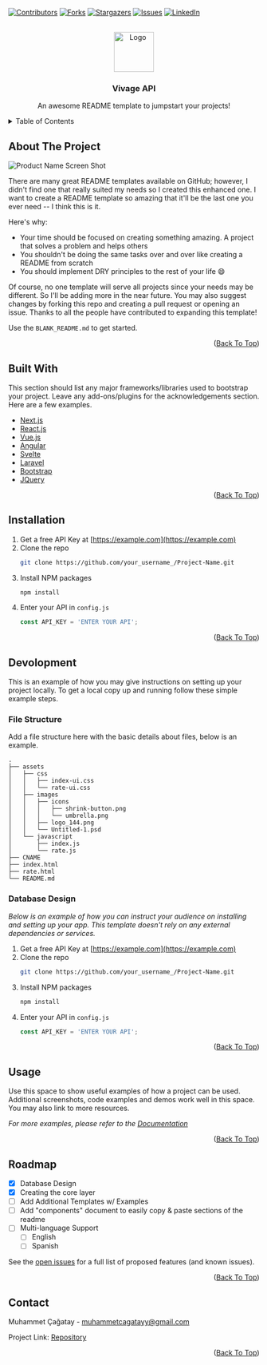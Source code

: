 <div id="top"></div>

<!-- PROJECT SHIELDS -->
[![Contributors][contributors-shield]][contributors-url]
[![Forks][forks-shield]][forks-url]
[![Stargazers][stars-shield]][stars-url]
[![Issues][issues-shield]][issues-url]
[![LinkedIn][linkedin-shield]][linkedin-url]



<!-- PROJECT LOGO -->
<br />
<div align="center">
  <a href="https://github.com/muhammetcagatay/VivaceAPI">
    <img src="https://www.ukeysoft.com/images/apple-music-icon.jpg" alt="Logo" width="80" height="80">
  </a>

  <h3 align="center">Vivage API</h3>

  <p align="center">
    An awesome README template to jumpstart your projects!
    <br />
    <!--
    <a href="https://github.com/othneildrew/Best-README-Template"><strong>Explore the docs »</strong></a>
    <br />
    <br />
    <a href="https://github.com/othneildrew/Best-README-Template">View Demo</a>
    ·
    <a href="https://github.com/othneildrew/Best-README-Template/issues">Report Bug</a>
    ·
    <a href="https://github.com/othneildrew/Best-README-Template/issues">Request Feature</a>
    -->
  </p>
</div>



<!-- TABLE OF CONTENTS -->
<details>
  <summary>Table of Contents</summary>
  <ol>
    <li><a href="#about-the-project">About The Project</a></li>
    <li><a href="#built-with">Built With</a></li>
    <li><a href="#installation">Installation</a></li>
    <li>
      <a href="#devolopment">Devolopment</a>
      <ul>
        <li><a href="#file-structure">File Structure</a></li>
        <li><a href="#database-design">Database Design</a></li>
      </ul>
    </li>
    <li><a href="#contact">Contact</a></li>
  </ol>
</details>



<!-- ABOUT THE PROJECT -->

##  About The Project

![Product Name Screen Shot](https://kinsta.com/wp-content/uploads/2019/12/wordpress-rest-api-1024x512.jpg)

There are many great README templates available on GitHub; however, I didn't find one that really suited my needs so I created this enhanced one. I want to create a README template so amazing that it'll be the last one you ever need -- I think this is it.

Here's why:
* Your time should be focused on creating something amazing. A project that solves a problem and helps others
* You shouldn't be doing the same tasks over and over like creating a README from scratch
* You should implement DRY principles to the rest of your life :smile:

Of course, no one template will serve all projects since your needs may be different. So I'll be adding more in the near future. You may also suggest changes by forking this repo and creating a pull request or opening an issue. Thanks to all the people have contributed to expanding this template!

Use the `BLANK_README.md` to get started.

<p align="right">(<a href="#top">Back To Top</a>)</p>



## Built With

This section should list any major frameworks/libraries used to bootstrap your project. Leave any add-ons/plugins for the acknowledgements section. Here are a few examples.

* [Next.js](https://nextjs.org/)
* [React.js](https://reactjs.org/)
* [Vue.js](https://vuejs.org/)
* [Angular](https://angular.io/)
* [Svelte](https://svelte.dev/)
* [Laravel](https://laravel.com)
* [Bootstrap](https://getbootstrap.com)
* [JQuery](https://jquery.com)

<p align="right">(<a href="#top">Back To Top</a>)</p>


## Installation

1. Get a free API Key at [https://example.com](https://example.com)
2. Clone the repo
   ```sh
   git clone https://github.com/your_username_/Project-Name.git
   ```
3. Install NPM packages
   ```sh
   npm install
   ```
4. Enter your API in `config.js`
   ```js
   const API_KEY = 'ENTER YOUR API';
   ```

<p align="right">(<a href="#top">Back To Top</a>)</p>


<!-- GETTING STARTED -->
## Devolopment

This is an example of how you may give instructions on setting up your project locally.
To get a local copy up and running follow these simple example steps.

###  File Structure

Add a file structure here with the basic details about files, below is an example.

```
.
├── assets
│   ├── css
│   │   ├── index-ui.css
│   │   └── rate-ui.css
│   ├── images
│   │   ├── icons
│   │   │   ├── shrink-button.png
│   │   │   └── umbrella.png
│   │   ├── logo_144.png
│   │   └── Untitled-1.psd
│   └── javascript
│       ├── index.js
│       └── rate.js
├── CNAME
├── index.html
├── rate.html
└── README.md
```



### Database Design

_Below is an example of how you can instruct your audience on installing and setting up your app. This template doesn't rely on any external dependencies or services._

1. Get a free API Key at [https://example.com](https://example.com)
2. Clone the repo
   ```sh
   git clone https://github.com/your_username_/Project-Name.git
   ```
3. Install NPM packages
   ```sh
   npm install
   ```
4. Enter your API in `config.js`
   ```js
   const API_KEY = 'ENTER YOUR API';
   ```

<p align="right">(<a href="#top">Back To Top</a>)</p>



<!-- USAGE EXAMPLES -->
##  Usage

Use this space to show useful examples of how a project can be used. Additional screenshots, code examples and demos work well in this space. You may also link to more resources.

_For more examples, please refer to the [Documentation](https://example.com)_

<p align="right">(<a href="#top">Back To Top</a>)</p>



<!-- ROADMAP -->
##  Roadmap

- [x] Database Design
- [x] Creating the core layer
- [ ] Add Additional Templates w/ Examples
- [ ] Add "components" document to easily copy & paste sections of the readme
- [ ] Multi-language Support
    - [ ] English
    - [ ] Spanish

See the [open issues](https://github.com/othneildrew/Best-README-Template/issues) for a full list of proposed features (and known issues).

<p align="right">(<a href="#top">Back To Top</a>)</p>


<!-- CONTACT -->
## Contact

Muhammet Çağatay - muhammetcagatayy@gmail.com

Project Link: [Repository](https://github.com/muhammetcagatay/VivaceAPI)

<p align="right">(<a href="#top">Back To Top</a>)</p>








<!-- MARKDOWN LINKS & IMAGES -->
<!-- https://www.markdownguide.org/basic-syntax/#reference-style-links -->
[contributors-shield]: https://img.shields.io/github/contributors/othneildrew/Best-README-Template.svg?style=for-the-badge
[contributors-url]: https://github.com/muhammetcagatay/VivaceAPI/graphs/contributors
[forks-shield]: https://img.shields.io/github/forks/othneildrew/Best-README-Template.svg?style=for-the-badge
[forks-url]: https://github.com/muhammetcagatay/VivaceAPI/network/members
[stars-shield]: https://img.shields.io/github/stars/othneildrew/Best-README-Template.svg?style=for-the-badge
[stars-url]: https://github.com/muhammetcagatay/VivaceAPI/stargazers
[issues-shield]: https://img.shields.io/github/issues/othneildrew/Best-README-Template.svg?style=for-the-badge
[issues-url]: https://github.com/muhammetcagatay/VivaceAPI/issues
[linkedin-shield]: https://img.shields.io/badge/-LinkedIn-black.svg?style=for-the-badge&logo=linkedin&colorB=555
[linkedin-url]: https://www.linkedin.com/in/muhammetcagatayy/
[product-screenshot]: images/screenshot.png


